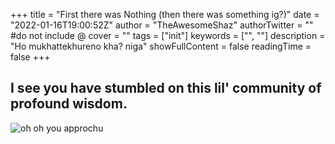 +++
title = "First there was Nothing (then there was something ig?)"
date = "2022-01-16T19:00:52Z"
author = "TheAwesomeShaz"
authorTwitter = "" #do not include @
cover = ""
tags = ["init"]
keywords = ["", ""]
description = "Ho mukhattekhureno kha? niga"
showFullContent = false
readingTime = false
+++

## I see you have stumbled on this lil' community of profound wisdom.

![oh oh you approchu](https://c.tenor.com/8faxR6pzhF8AAAAC/dio-jojo.gif)